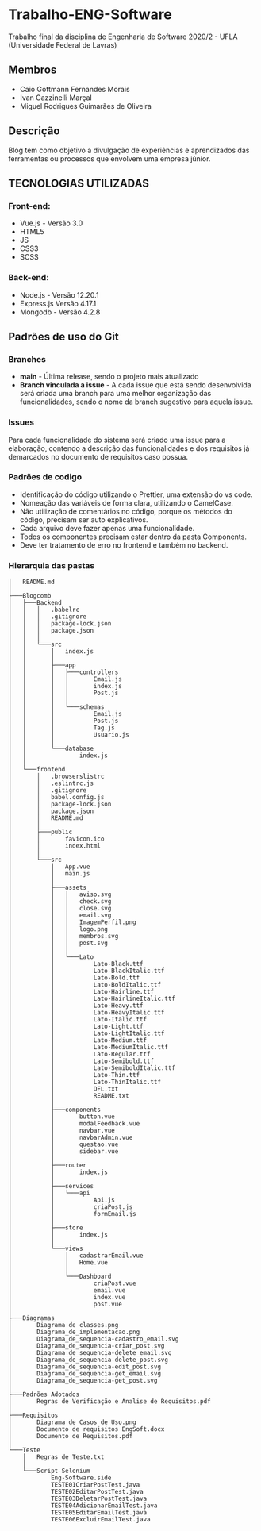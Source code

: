 # Trabalho-ENG-Software
Trabalho final da disciplina de Engenharia de Software 2020/2 - UFLA (Universidade Federal de Lavras)
 
## Membros
- Caio Gottmann Fernandes Morais
- Ivan Gazzinelli Marçal
- Miguel Rodrigues Guimarães de Oliveira
 
## Descrição
Blog tem como objetivo a divulgação de experiências e aprendizados das ferramentas ou processos que envolvem uma empresa júnior.
 
 
## TECNOLOGIAS UTILIZADAS
### Front-end:
- Vue.js - Versão 3.0
- HTML5
- JS
- CSS3
- SCSS
### Back-end:
- Node.js - Versão 12.20.1
- Express.js Versão 4.17.1
- Mongodb - Versão 4.2.8
 
##  Padrões de uso do Git
### Branches
 - **main** - Última release, sendo o projeto mais atualizado 
 - **Branch vinculada a issue** - A cada issue que está sendo desenvolvida será criada uma branch para uma melhor organização das funcionalidades, sendo o nome da branch sugestivo para aquela issue.
 
### Issues
Para cada funcionalidade do sistema será criado uma issue para a elaboração, contendo a descrição das funcionalidades e dos requisitos já demarcados no documento de requisitos caso possua.
 
### Padrões de codigo
 - Identificação do código utilizando o Prettier, uma extensão do vs code.
 - Nomeação das variáveis de forma clara, utilizando o CamelCase.
 - Não utilização de comentários no código, porque os métodos do código, precisam ser auto explicativos.
 - Cada arquivo deve fazer apenas uma funcionalidade.
 - Todos os componentes precisam estar dentro da pasta Components.
 - Deve ter tratamento de erro no frontend e também no backend.


### Hierarquia das pastas

```
│   README.md
│
├───Blogcomb
│   ├───Backend
│   │   │   .babelrc
│   │   │   .gitignore
│   │   │   package-lock.json
│   │   │   package.json
│   │   │
│   │   └───src
│   │       │   index.js
│   │       │
│   │       ├───app
│   │       │   ├───controllers
│   │       │   │       Email.js
│   │       │   │       index.js
│   │       │   │       Post.js
│   │       │   │
│   │       │   └───schemas
│   │       │           Email.js
│   │       │           Post.js
│   │       │           Tag.js
│   │       │           Usuario.js
│   │       │
│   │       └───database
│   │               index.js
│   │
│   └───frontend
│       │   .browserslistrc
│       │   .eslintrc.js
│       │   .gitignore
│       │   babel.config.js
│       │   package-lock.json
│       │   package.json
│       │   README.md
│       │
│       ├───public
│       │       favicon.ico
│       │       index.html
│       │
│       └───src
│           │   App.vue
│           │   main.js
│           │
│           ├───assets
│           │   │   aviso.svg
│           │   │   check.svg
│           │   │   close.svg
│           │   │   email.svg
│           │   │   ImagemPerfil.png
│           │   │   logo.png
│           │   │   membros.svg
│           │   │   post.svg
│           │   │
│           │   └───Lato
│           │           Lato-Black.ttf
│           │           Lato-BlackItalic.ttf
│           │           Lato-Bold.ttf
│           │           Lato-BoldItalic.ttf
│           │           Lato-Hairline.ttf
│           │           Lato-HairlineItalic.ttf
│           │           Lato-Heavy.ttf
│           │           Lato-HeavyItalic.ttf
│           │           Lato-Italic.ttf
│           │           Lato-Light.ttf
│           │           Lato-LightItalic.ttf
│           │           Lato-Medium.ttf
│           │           Lato-MediumItalic.ttf
│           │           Lato-Regular.ttf
│           │           Lato-Semibold.ttf
│           │           Lato-SemiboldItalic.ttf
│           │           Lato-Thin.ttf
│           │           Lato-ThinItalic.ttf
│           │           OFL.txt
│           │           README.txt
│           │
│           ├───components
│           │       button.vue
│           │       modalFeedback.vue
│           │       navbar.vue
│           │       navbarAdmin.vue
│           │       questao.vue
│           │       sidebar.vue
│           │
│           ├───router
│           │       index.js
│           │
│           ├───services
│           │   └───api
│           │           Api.js
│           │           criaPost.js
│           │           formEmail.js
│           │
│           ├───store
│           │       index.js
│           │
│           └───views
│               │   cadastrarEmail.vue
│               │   Home.vue
│               │
│               └───Dashboard
│                       criaPost.vue
│                       email.vue
│                       index.vue
│                       post.vue
│
├───Diagramas
│       Diagrama de classes.png
│       Diagrama_de_implementacao.png
│       Diagrama_de_sequencia-cadastro_email.svg
│       Diagrama_de_sequencia-criar_post.svg
│       Diagrama_de_sequencia-delete_email.svg
│       Diagrama_de_sequencia-delete_post.svg
│       Diagrama_de_sequencia-edit_post.svg
│       Diagrama_de_sequencia-get_email.svg
│       Diagrama_de_sequencia-get_post.svg
│
├───Padrões Adotados
│       Regras de Verificação e Analise de Requisitos.pdf
│
├───Requisitos
│       Diagrama de Casos de Uso.png
│       Documento de requisitos EngSoft.docx
│       Documento de Requisitos.pdf
│
└───Teste
    │   Regras de Teste.txt
    │
    └───Script-Selenium
            Eng-Software.side
            TESTE01CriarPostTest.java
            TESTE02EditarPostTest.java
            TESTE03DeletarPostTest.java
            TESTE04AdicionarEmailTest.java
            TESTE05EditarEmailTest.java
            TESTE06ExcluirEmailTest.java
```
